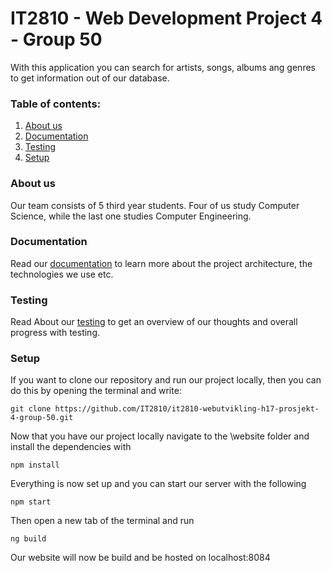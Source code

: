 # IT2810 - Web Development Project 4 - Group 50
With this application you can search for artists, songs, albums ang genres to get information out of our database.

### Table of contents:
1. [About us](#AboutUs)
2. [Documentation](#Documentation)
3. [Testing](#Testing)
4. [Setup](#Setup)

### About us <a name="AboutUs"></a>
Our team consists of 5 third year students. Four of us study Computer Science, while the last one studies Computer 
Engineering.


### Documentation <a name ="Documentation"></a>
Read our [documentation](DOC.md) to learn more about the project architecture, the technologies we use etc.

### Testing <a name="Testing"></a>
  Read About our [testing](TESTING.md) to get an overview of our thoughts and overall progress with testing. 

### Setup <a name="Setup"></a>
   If you want to clone our repository and run our project locally, then you can do this by opening the terminal 
   and write:
   
   `git clone https://github.com/IT2810/it2810-webutvikling-h17-prosjekt-4-group-50.git`
   
   Now that you have our project locally navigate to the \website folder and install the dependencies with 
   
   `npm install`
   
   Everything is now set up and you can start our server with the following
   
   `npm start`
   
   Then open a new tab of the terminal and run
   
   `ng build`
   
   Our website will now be build and be hosted on localhost:8084